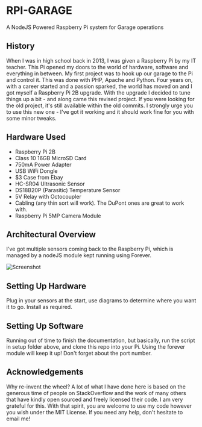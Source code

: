 # RPI-GARAGE
A NodeJS Powered Raspberry Pi system for Garage operations

## History

When I was in high school back in 2013, I was given a Raspberry Pi by my IT teacher. This Pi opened my doors to the world of hardware, software and everything in between. My first project was to hook up our garage to the Pi and control it. This was done with PHP, Apache and Python. Four years on, with a career started and a passion sparked, the world has moved on and I got myself a Raspberry Pi 2B upgrade. With the upgrade I decided to tune things up a bit - and along came this revised project. If you were looking for the old project, it's still available within the old commits. I strongly urge you to use this new one - I've got it working and it should work fine for you with some minor tweaks. 

## Hardware Used
- Raspberry Pi 2B
- Class 10 16GB MicroSD Card
- 750mA Power Adapter
- USB WiFi Dongle
- $3 Case from Ebay
- HC-SR04 Ultrasonic Sensor
- DS18B20P (Parasitic) Temperature Sensor
- 5V Relay with Octocoupler
- Cabling (any thin sort will work). The DuPont ones are great to work with.
- Raspberry Pi 5MP Camera Module

## Architectural Overview

I've got multiple sensors coming back to the Raspberry Pi, which is managed by a nodeJS module kept running using Forever.

![Screenshot](http://i.imgur.com/h2uK1d1.jpg?raw=true)

## Setting Up Hardware

Plug in your sensors at the start, use diagrams to determine where you want it to go. Install as required. 

## Setting Up Software

Running out of time to finish the documentation, but basically, run the script in setup folder above, and clone this repo into your Pi. Using the forever module will keep it up! Don't forget about the port number.


## Acknowledgements

Why re-invent the wheel? A lot of what I have done here is based on the generous time of people on StackOverflow and the work of many others that have kindly open sourced and freely licensed their code. I am very grateful for this. With that spirit, you are welcome to use my code however you wish under the MIT License. If you need any help, don't hesitate to email me!

